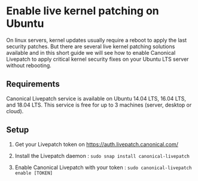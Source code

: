 # Enable live kernel patching on Ubuntu

On linux servers, kernel updates usually require a reboot to apply the last security patches.
But there are several live kernel patching solutions available and in this short guide we will see how to enable Canonical Livepatch to apply critical kernel security fixes on your Ubuntu LTS server without rebooting.

## Requirements

Canonical Livepatch service is available on Ubuntu 14.04 LTS, 16.04 LTS, and 18.04 LTS.
This service is free for up to 3 machines (server, desktop or cloud).

## Setup

1. Get your Livepatch token on https://auth.livepatch.canonical.com/

2. Install the Livepatch daemon : `sudo snap install canonical-livepatch`

3. Enable Canonical Livepatch with your token : `sudo canonical-livepatch enable [TOKEN]`